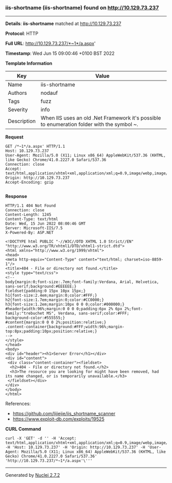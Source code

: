 ### iis-shortname (iis-shortname) found on http://10.129.73.237
---
**Details**: **iis-shortname**  matched at http://10.129.73.237

**Protocol**: HTTP

**Full URL**: http://10.129.73.237/*~1*/a.aspx'

**Timestamp**: Wed Jun 15 09:00:46 +0100 BST 2022

**Template Information**

| Key | Value |
|---|---|
| Name | iis-shortname |
| Authors | nodauf |
| Tags | fuzz |
| Severity | info |
| Description | When IIS uses an old .Net Framework it's possible to enumeration folder with the symbol ~. |

**Request**
```http
GET /*~1*/a.aspx' HTTP/1.1
Host: 10.129.73.237
User-Agent: Mozilla/5.0 (X11; Linux x86_64) AppleWebKit/537.36 (KHTML, like Gecko) Chrome/41.0.2227.0 Safari/537.36
Connection: close
Accept: text/html,application/xhtml+xml,application/xml;q=0.9,image/webp,image/apng,*/*;q=0.8
Origin: http://10.129.73.237
Accept-Encoding: gzip


```

**Response**
```http
HTTP/1.1 404 Not Found
Connection: close
Content-Length: 1245
Content-Type: text/html
Date: Wed, 15 Jun 2022 08:00:46 GMT
Server: Microsoft-IIS/7.5
X-Powered-By: ASP.NET

<!DOCTYPE html PUBLIC "-//W3C//DTD XHTML 1.0 Strict//EN" "http://www.w3.org/TR/xhtml1/DTD/xhtml1-strict.dtd">
<html xmlns="http://www.w3.org/1999/xhtml">
<head>
<meta http-equiv="Content-Type" content="text/html; charset=iso-8859-1"/>
<title>404 - File or directory not found.</title>
<style type="text/css">
<!--
body{margin:0;font-size:.7em;font-family:Verdana, Arial, Helvetica, sans-serif;background:#EEEEEE;}
fieldset{padding:0 15px 10px 15px;} 
h1{font-size:2.4em;margin:0;color:#FFF;}
h2{font-size:1.7em;margin:0;color:#CC0000;} 
h3{font-size:1.2em;margin:10px 0 0 0;color:#000000;} 
#header{width:96%;margin:0 0 0 0;padding:6px 2% 6px 2%;font-family:"trebuchet MS", Verdana, sans-serif;color:#FFF;
background-color:#555555;}
#content{margin:0 0 0 2%;position:relative;}
.content-container{background:#FFF;width:96%;margin-top:8px;padding:10px;position:relative;}
-->
</style>
</head>
<body>
<div id="header"><h1>Server Error</h1></div>
<div id="content">
 <div class="content-container"><fieldset>
  <h2>404 - File or directory not found.</h2>
  <h3>The resource you are looking for might have been removed, had its name changed, or is temporarily unavailable.</h3>
 </fieldset></div>
</div>
</body>
</html>

```

References: 
- https://github.com/lijiejie/iis_shortname_scanner
- https://www.exploit-db.com/exploits/19525

**CURL Command**
```
curl -X 'GET' -d '' -H 'Accept: text/html,application/xhtml+xml,application/xml;q=0.9,image/webp,image/apng,*/*;q=0.8' -H 'Host: 10.129.73.237' -H 'Origin: http://10.129.73.237' -H 'User-Agent: Mozilla/5.0 (X11; Linux x86_64) AppleWebKit/537.36 (KHTML, like Gecko) Chrome/41.0.2227.0 Safari/537.36' 'http://10.129.73.237/*~1*/a.aspx'\'''
```
---
Generated by [Nuclei 2.7.2](https://github.com/projectdiscovery/nuclei)